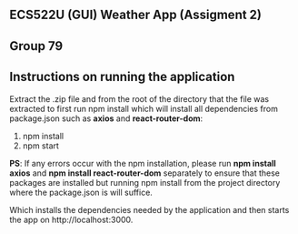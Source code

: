 ## ECS522U (GUI) Weather App (Assigment 2)

## Group 79

## Instructions on running the application

Extract the .zip file and from the root of the directory that the file was extracted to first run npm install 
which will install all dependencies from package.json such as **axios** and **react-router-dom**:

1. npm install
2. npm start


**PS**: If any errors occur with the npm installation, please run **npm install axios** and **npm install react-router-dom** separately to ensure that these packages are installed but running npm install from the project directory where the package.json is will suffice. 

Which installs the dependencies needed by the application and then starts the app on http://localhost:3000.
